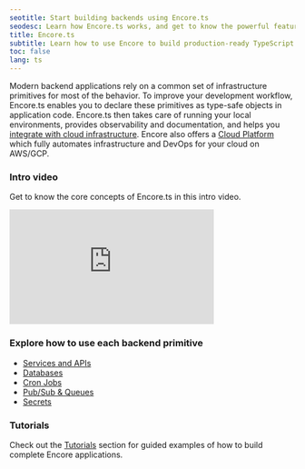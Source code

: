 ```yaml
---
seotitle: Start building backends using Encore.ts
seodesc: Learn how Encore.ts works, and get to know the powerful features that help you build cloud backend applications easier than ever before.
title: Encore.ts
subtitle: Learn how to use Encore to build production-ready TypeScript backend applications and distributed systems
toc: false
lang: ts
---
```


Modern backend applications rely on a common set of infrastructure primitives for most of the behavior. To improve your development workflow, Encore.ts enables you to declare these primitives as type-safe objects in application code. Encore.ts then takes care of running your local environments, provides observability and documentation, and helps you [integrate with cloud infrastructure](/docs/deploy/infra). Encore also offers a [Cloud Platform](/use-cases/devops-automation) which fully automates infrastructure and DevOps for your cloud on AWS/GCP.

### Intro video

Get to know the core concepts of Encore.ts in this intro video.

<iframe width="360" height="202" src="https://www.youtube.com/embed/vvqTGfoXVsw?si=TliVv2VAT0YtNuYk" title="Encore Intro Video" frameborder="0" allow="accelerometer; autoplay; clipboard-write; encrypted-media; gyroscope; picture-in-picture; web-share" allowfullscreen></iframe>


### Explore how to use each backend primitive

- [Services and APIs](/docs/ts/primitives/services-and-apis)
- [Databases](/docs/ts/primitives/databases)
- [Cron Jobs](/docs/ts/primitives/cron-jobs)
- [Pub/Sub & Queues](/docs/ts/primitives/pubsub)
- [Secrets](/docs/ts/primitives/secrets)

### Tutorials

Check out the [Tutorials](/docs/tutorials) section for guided examples of how to build complete Encore applications.
